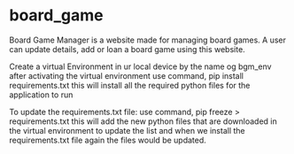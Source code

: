 # board_game
Board Game Manager is a website made for managing board games. A user can update details, add or loan a board game using this website. 

Create a virtual Environment in ur local device by the name og bgm_env
after activating the virtual environment use command, 
pip install requirements.txt 
this will install all the required python files for the application to run

To update the requirements.txt file:
use command,
pip freeze > requirements.txt
this will add the new python files that are downloaded in the virtual environment to update the list and when we install the requirements.txt file again the files would be updated.
